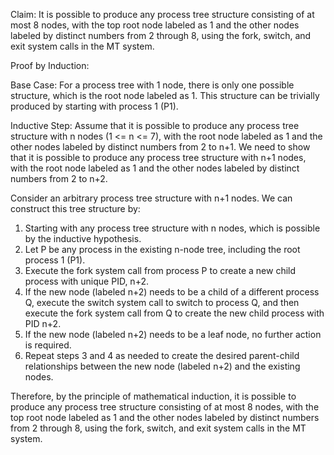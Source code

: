 Claim: It is possible to produce any process tree structure consisting of at most 8 nodes, with the top root node labeled
as 1 and the other nodes labeled by distinct numbers from 2 through 8, using the fork, switch, and exit system calls in the
MT system.

Proof by Induction:

Base Case: For a process tree with 1 node, there is only one possible structure, which is the root node labeled as 1.
This structure can be trivially produced by starting with process 1 (P1).

Inductive Step: Assume that it is possible to produce any process tree structure with n nodes (1 <= n <= 7), with the root
node labeled as 1 and the other nodes labeled by distinct numbers from 2 to n+1. We need to show that it is possible to produce
any process tree structure with n+1 nodes, with the root node labeled as 1 and the other nodes labeled by distinct numbers from
2 to n+2.

Consider an arbitrary process tree structure with n+1 nodes. We can construct this tree structure by:

1. Starting with any process tree structure with n nodes, which is possible by the inductive hypothesis.
2. Let P be any process in the existing n-node tree, including the root process 1 (P1).
3. Execute the fork system call from process P to create a new child process with unique PID, n+2.
4. If the new node (labeled n+2) needs to be a child of a different process Q, execute the switch system call to switch to process Q,
and then execute the fork system call from Q to create the new child process with PID n+2.
5. If the new node (labeled n+2) needs to be a leaf node, no further action is required.
6. Repeat steps 3 and 4 as needed to create the desired parent-child relationships between the new node (labeled n+2) and the
existing nodes.

Therefore, by the principle of mathematical induction, it is possible to produce any process tree structure consisting 
of at most 8 nodes, with the top root node labeled as 1 and the other nodes labeled by distinct numbers from 2 through 8, 
using the fork, switch, and exit system calls in the MT system.
